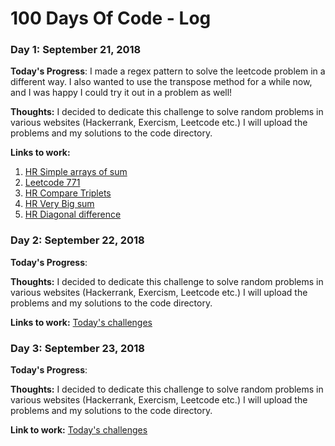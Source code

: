 # 100 Days Of Code - Log

### Day 1: September 21, 2018 

**Today's Progress**: I made a regex pattern to solve the leetcode problem in a different way. I also wanted to use the transpose method for a while now, and I was happy I could try it out in a problem as well!

**Thoughts:** I decided to dedicate this challenge to solve random problems in various websites (Hackerrank, Exercism, Leetcode etc.) I will upload the problems and my solutions to the code directory.

**Links to work:** 
1. [HR Simple arrays of sum](/code/Hackerrank/simple_arrays_of_sum.rb)
2. [Leetcode 771](/code/Leetcode/771.rb)
3. [HR Compare Triplets](/code/Hackerrank/compare_triplets.rb)
4. [HR Very Big sum](/code/Hackerrank/very_big_sum.rb)
5. [HR Diagonal difference](/code/Hackerrank/diagonal_difference.rb)

### Day 2: September 22, 2018

**Today's Progress**: 

**Thoughts:** I decided to dedicate this challenge to solve random problems in various websites (Hackerrank, Exercism, Leetcode etc.) I will upload the problems and my solutions to the code directory.

**Links to work:** [Today's challenges](/code/)


### Day 3: September 23, 2018

**Today's Progress**: 

**Thoughts:** I decided to dedicate this challenge to solve random problems in various websites (Hackerrank, Exercism, Leetcode etc.) I will upload the problems and my solutions to the code directory.

**Link to work:** [Today's challenges](/code/)